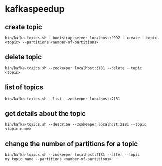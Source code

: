 # kafkaspeedup

## create topic
```bin/kafka-topics.sh --bootstrap-server localhost:9092 --create --topic <topic> --partitions <number-of-partitions>```

## delete topic
```bin/kafka-topics.sh --zookeeper localhost:2181 --delete --topic <topic>```

## list of topics
```bin/kafka-topics.sh --list --zookeeper localhost:2181```

## get details about the topic
```bin/kafka-topics.sh --describe --zookeeper localhost:2181 --topic <topic-name>```

## change the number of partitions for a topic
```bin/kafka-topics.sh --zookeeper localhost:2181 --alter --topic my_topic_name --partitions <number-of-partitions>```

